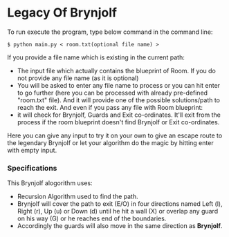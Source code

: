# Legacy Of Brynjolf


To run execute the program, type below command in the command line:
```
$ python main.py < room.txt(optional file name) >
```
If you provide a file name which is existing in the current path:
- The input file which actually contains the blueprint of Room.
If you do not provide any file name (as it is optional)
- You will be asked to enter any file name to process or you can hit enter to go further (here you can be processed with already pre-defined "room.txt" file). And it will provide one of the possible solutions/path to reach the exit.
And even if you pass any file with Room blueprint:
- it will check for Brynjolf, Guards and Exit co-ordinates. It'll exit from the process if the room blueprint doesn't find Brynjolf or Exit co-ordinates.

Here you can give any input to try it on your own to give an escape route to the legendary Brynjolf or let your algorithm do the magic by hitting enter with empty input.


### Specifications
This Brynjolf alogorithm uses:
- Recursion Algorithm used to find the path.
- Brynjolf will cover the path to exit (E/O) in four directions named Left (l), Right (r), Up (u) or Down (d) until he hit a wall (X) or overlap any guard on his way (G) or he reaches end of the boundaries.
- Accordingly the guards will also move in the same direction as **Brynjolf**.